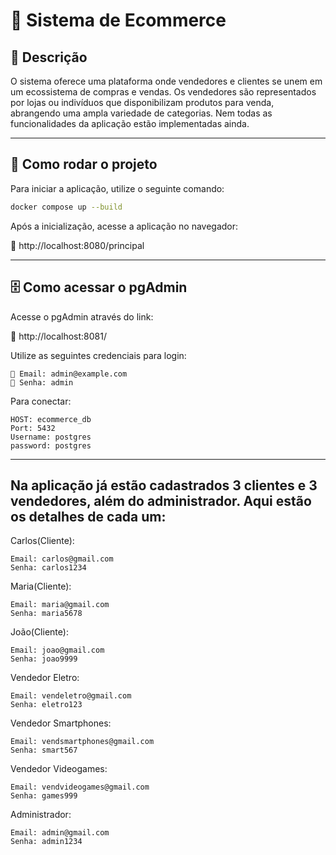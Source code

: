 # 🛒 Sistema de Ecommerce

## 📌 Descrição
O sistema oferece uma plataforma onde vendedores e clientes se unem em um ecossistema de compras e vendas. Os vendedores são representados por lojas ou indivíduos que disponibilizam produtos para venda, abrangendo uma ampla variedade de categorias. Nem todas as funcionalidades da aplicação estão implementadas ainda.

---

## 🚀 Como rodar o projeto

Para iniciar a aplicação, utilize o seguinte comando:

```sh
docker compose up --build
```
Após a inicialização, acesse a aplicação no navegador: 

🔗 http://localhost:8080/principal

---

## 🗄️ Como acessar o pgAdmin
Acesse o pgAdmin através do link:

🔗 http://localhost:8081/

Utilize as seguintes credenciais para login:

```plaintext
📧 Email: admin@example.com
🔑 Senha: admin
```

Para conectar:
```plaintext
HOST: ecommerce_db
Port: 5432
Username: postgres
password: postgres
```

---

## Na aplicação já estão cadastrados 3 clientes e 3 vendedores, além do administrador. Aqui estão os detalhes de cada um:

Carlos(Cliente):
```plaintext
Email: carlos@gmail.com
Senha: carlos1234
```
Maria(Cliente):
```plaintext
Email: maria@gmail.com
Senha: maria5678
```
João(Cliente):
```plaintext
Email: joao@gmail.com
Senha: joao9999
```
Vendedor Eletro:
```plaintext
Email: vendeletro@gmail.com
Senha: eletro123
```
Vendedor Smartphones:
```plaintext
Email: vendsmartphones@gmail.com
Senha: smart567
```
Vendedor Videogames:
```plaintext
Email: vendvideogames@gmail.com
Senha: games999
```
Administrador:
```plaintext
Email: admin@gmail.com
Senha: admin1234
```
